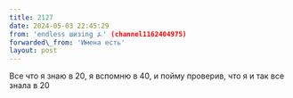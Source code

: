 ```yaml
---
title: 2127
date: 2024-05-03 22:45:29
from: 'endless шизing ⍼' (channel1162404975)
forwarded\_from: 'Имена есть'
layout: post
---
```


Все что я знаю в 20, я вспомню в 40, и пойму проверив, что я и так все знала в 20
